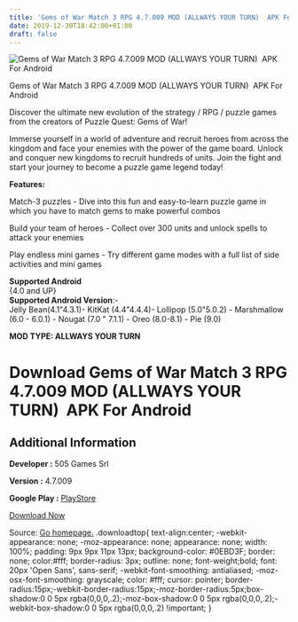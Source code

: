 ```yaml
---
title: 'Gems of War Match 3 RPG 4.7.009 MOD (ALLWAYS YOUR TURN)  APK For Android'
date: 2019-12-30T18:42:00+01:00
draft: false
---
```


![Gems of War Match 3 RPG 4.7.009 MOD (ALLWAYS YOUR TURN)  APK For Android](https://i1.wp.com/apkhome.net/wp-content/uploads/2019/12/Gems-of-War-Match-3-RPG-4.7.009-MOD-ALLWAYS-YOUR-TURN.png "Gems of War Match 3 RPG 4.7.009 MOD (ALLWAYS YOUR TURN)  APK For Android")

  

Gems of War Match 3 RPG 4.7.009 MOD (ALLWAYS YOUR TURN)  APK For Android

Discover the ultimate new evolution of the strategy / RPG / puzzle games from the creators of Puzzle Quest: Gems of War!

Immerse yourself in a world of adventure and recruit heroes from across the kingdom and face your enemies with the power of the game board. Unlock and conquer new kingdoms to recruit hundreds of units. Join the fight and start your journey to become a puzzle game legend today!

**Features:**

Match-3 puzzles - Dive into this fun and easy-to-learn puzzle game in which you have to match gems to make powerful combos

Build your team of heroes - Collect over 300 units and unlock spells to attack your enemies

Play endless mini games - Try different game modes with a full list of side activities and mini games

**Supported Android**  
{4.0 and UP}  
**Supported Android Version**:-  
Jelly Bean(4.1"4.3.1)- KitKat (4.4"4.4.4)- Lollipop (5.0"5.0.2) - Marshmallow (6.0 - 6.0.1) - Nougat (7.0 " 7.1.1) - Oreo (8.0-8.1) - Pie (9.0)

**MOD TYPE: ALLWAYS YOUR TURN**

Download Gems of War Match 3 RPG 4.7.009 MOD (ALLWAYS YOUR TURN)  APK For Android
==================================================================================

Additional Information
----------------------

**Developer :** 505 Games Srl

**Version :** 4.7.009

**Google Play :** [PlayStore](https://play.google.com/store/apps/details?id=air.com.and.games505.gemsofwar)

  

[Download Now](https://store4app.co/post/gems-of-war-match-3-rpg-4-7-009-mod-allways-your-turn-apk-for-android_1577727347)

  
Source: [Go homepage.](https://store4app.co/post/gems-of-war-match-3-rpg-4-7-009-mod-allways-your-turn-apk-for-android_1577727347) .downloadtop{ text-align:center; -webkit-appearance: none; -moz-appearance: none; appearance: none; width: 100%; padding: 9px 9px 11px 13px; background-color: #0EBD3F; border: none; color:#fff; border-radius: 3px; outline: none; font-weight;bold; font: 20px 'Open Sans', sans-serif; -webkit-font-smoothing: antialiased; -moz-osx-font-smoothing: grayscale; color: #fff; cursor: pointer; border-radius:15px;-webkit-border-radius:15px;-moz-border-radius:5px;box-shadow:0 0 5px rgba(0,0,0,.2);-moz-box-shadow:0 0 5px rgba(0,0,0,.2);-webkit-box-shadow:0 0 5px rgba(0,0,0,.2) !important; }